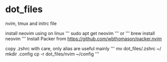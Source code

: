 # dot_files
nvim, tmux and initrc file

install neovim using on linux 
'''
sudo apt get neovim
'''
or
'''
brew install neovim
'''
Install Packer from  https://github.com/wbthomason/packer.nvim

copy .zshrc with care, only alias are useful mainly
'''
mv dot_files/.zshrc ~/
mkdir .config
cp -r dot_files/nvim ~/config
'''
